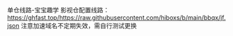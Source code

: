 单仓线路-宝宝趣学
影视仓配置线路：https://ghfast.top/https://raw.githubusercontent.com/hiboxs/b/main/bbqx/jf.json
注意加速域名不定期失效，需自行测试更换
